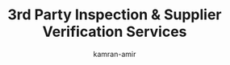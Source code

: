 ---
title: 3rd Party Inspection & Supplier Verification Services
description: "We’re excited to announce a powerful new addition to our service portfolio: 3rd Party Inspection & Supplier Verification Services—designed specifically to enhance the safety, quality, and reliability of your international sourcing operations."
author: kamran-amir
image: "imgs/procurement.jpg"
imagealt: "The word astro against an illustration of planets and stars."
pubDate: 2024-10-28
category: "Procurement"
tags: ["design", "web", "how-to", "astroJS"]
---
